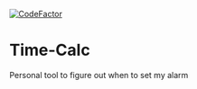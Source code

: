[![CodeFactor](https://www.codefactor.io/repository/github/vallieremagic/time-calc/badge)](https://www.codefactor.io/repository/github/vallieremagic/time-calc)
# Time-Calc
Personal tool to figure out when to set my alarm
